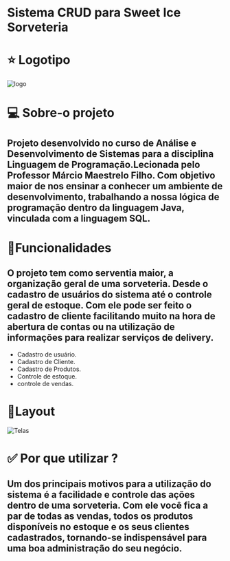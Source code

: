 # Sistema CRUD para Sweet Ice Sorveteria

# :star: Logotipo 

![logo](https://ik.imagekit.io/l4qsjmwlnl/telaSplash_fEi2eOaAF.png)	


# :computer: Sobre-o projeto
## Projeto desenvolvido no curso de Análise e Desenvolvimento de Sistemas para a disciplina Linguagem de Programação.Lecionada pelo Professor Márcio Maestrelo Filho. Com objetivo maior de nos ensinar a conhecer um ambiente de desenvolvimento, trabalhando a nossa lógica de programação dentro da linguagem Java, vinculada com a linguagem SQL.  


# :hammer:Funcionalidades
## O projeto tem como serventia maior, a organização geral de uma sorveteria. Desde o cadastro de usuários do sistema até o controle geral de estoque. Com ele pode ser feito o cadastro de cliente facilitando muito na hora de abertura de contas ou na utilização de informações para realizar serviços de delivery. 

* Cadastro de usuário.
* Cadastro de Cliente.
* Cadastro de Produtos.
* Controle de estoque.
* controle de vendas.


# :art:Layout
 ![Telas](https://i.picasion.com/pic90/982c2829fae076b0f8cda9f04ab39b6f.gif)
 

# :white_check_mark: Por que utilizar ?
## Um dos principais motivos para a utilização do sistema é a facilidade e controle das ações dentro de uma sorveteria. Com ele você fica a par de todas as vendas, todos os produtos disponíveis no estoque e os seus clientes cadastrados, tornando-se indispensável para uma boa administração do seu negócio. 

